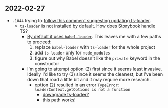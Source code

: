 ## 2022-02-27

- `.1044` trying to [follow this comment suggesting updating ts-loader](https://github.com/storybookjs/storybook/issues/16846#issuecomment-982979345).
  - `ts-loader` is not installed by default. How does Storybook handle TS?
    - [By default it uses `babel-loader`](https://storybook.js.org/docs/react/configure/typescript#default-configuration). This leaves me with a few paths to proceed:
      1. replace `babel-loader` with `ts-loader` for the whole project
      2. add `ts-loader` only for `node_modules`
      3. figure out why Babel doesn't like the `private` keyword in the constructor
    - I'm going to attempt option (2) first since it seems least invasive. Ideally I'd like to try (3) since it seems the cleanest, but I've been down that road a little bit and it may require more research.
      - option (2) resulted in an error `TypeError: loaderContext.getOptions is not a function`
        - [downgrade ts-loader?](https://stackoverflow.com/a/68806961)
        - this path works!